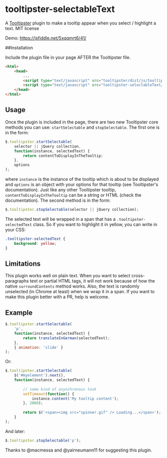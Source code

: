 # tooltipster-selectableText

A [Tooltipster](http://iamceege.github.io/tooltipster/) plugin to make a tooltip appear when you select / highlight a text. MIT license

Demo: https://jsfiddle.net/5xqqmrt6/41/

##Installation

Include the plugin file in your page AFTER the Tooltipster file.

```html
<html>
    <head>
        ...
        <script type="text/javascript" src="tooltipster/dist/js/tooltipster.bundle.min.js"></script>
        <script type="text/javascript" src="tooltipster-selectableText/tooltipster-selectableText.js"></script>
    </head>
</html>
```

## Usage

Once the plugin is included in the page, there are two new Tooltipster core methods you can use: `startSelectable` and `stopSelectable`. The first one is in the form:

```javascript
$.tooltipster.startSelectable(
	selector || jQuery collection,
	function(instance, selectedText) {
		return contentToDisplayInTheTooltip;
	},
	options
);
```

where `instance` is the instance of the tooltip which is about to be displayed and `options` is an object with your options for that tooltip (see Tooltipster's documentation). Just like any other Tooltipster tooltip, `contentToDisplayInTheTooltip` can be a string or HTML (check the documentation). The second method is in the form:

```javascript
$.tooltipster.stopSelectable(selector || jQuery collection);
```

The selected text will be wrapped in a span that has a `.tooltipster-selectedText` class. So if you want to highlight it in yellow, you can write in your CSS:

```css
.tooltipster-selectedText {
	background: yellow;
}
```

## Limitations

This plugin works well on plain text. When you want to select cross-paragraphs text or partial HTML tags, it will not work because of how the native `surroundContents` method works. Also, the text is randomly unselected (in Chrome at least) when we wrap it in a span. If you want to make this plugin better with a PR, help is welcome.

## Example

```javascript
$.tooltipster.startSelectable(
	'p',
	function(instance, selectedText) {
		return translateInGerman(selectedText);
	},
	{ animation: 'slide' }
);
```

Or:

```javascript
$.tooltipster.startSelectable(
	$('#myelement').next(),
	function(instance, selectedText) {
		
		// some kind of asynchronous task
		setTimeout(function() {
			instance.content('My tooltip content');
		}, 2000);
	
		return $('<span><img src="spinner.gif" /> Loading...</span>');
	}
);
```

And later:

```javascript
$.tooltipster.stopSelectable('p');
```

Thanks to @macmessa and @yairneumann11 for suggesting this plugin.
